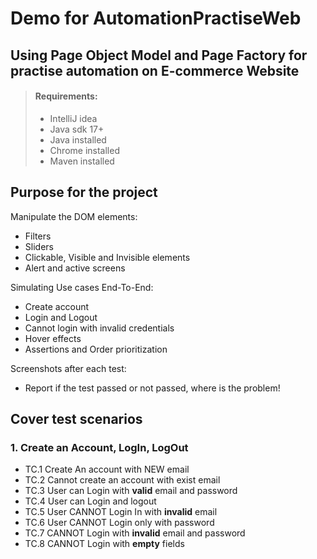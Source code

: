 # Demo for AutomationPractiseWeb

## Using Page Object Model and Page Factory for practise automation on E-commerce Website

> #### Requirements:
> - IntelliJ idea
> - Java sdk 17+
> - Java installed
> - Chrome installed
> - Maven installed


## Purpose for the project

Manipulate the DOM elements:
- Filters
- Sliders
- Clickable, Visible and Invisible elements
- Alert and active screens 

Simulating Use cases End-To-End:
- Create account
- Login and Logout
- Cannot login with invalid credentials
- Hover effects 
- Assertions and Order prioritization

Screenshots after each test:
- Report if the test passed or not passed, where is the problem!

## Cover test scenarios
### 1. Create an Account, LogIn, LogOut
- TC.1 Create An account with NEW email
- TC.2 Cannot create an account with exist email
- TC.3 User can Login with **valid** email and password
- TC.4 User can Login and logout 
- TC.5 User CANNOT Login In with **invalid** email
- TC.6 User CANNOT Login only with password
- TC.7 CANNOT Login with **invalid** email and password
- TC.8 CANNOT Login with **empty** fields




